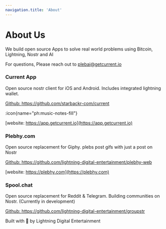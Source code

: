 ```yaml
---
navigation.title: 'About'
---
```


# About Us

We build open source Apps to solve real world problems using Bitcoin, Lightning, Nostr and AI

For questions, Please reach out to plebai@getcurrent.io



### Current App

Open source nostr client for iOS and Android. Includes integrated lightning wallet.

[Github: https://github.com/starbackr-com/current ](https://github.com/starbackr-com/current)

:icon{name="ph:music-notes-fill"}

[website: https://app.getcurrent.io](https://app.getcurrent.io)

### Plebhy.com

Open source replacement for Giphy. plebs post gifs with just a post on Nostr



[Github: https://github.com/lightning-digital-entertainment/plebhy-web ](https://github.com/lightning-digital-entertainment/plebhy-web)

[website: https://plebhy.com](https://plebhy.com)

### Spool.chat

Open source replacement for Reddit & Telegram. Building communities on Nostr. (Currently in development)

[Github: https://github.com/lightning-digital-entertainment/groupstr ](https://github.com/lightning-digital-entertainment/groupstr)



Built with 🧡 by Lightning Digital Entertainment

